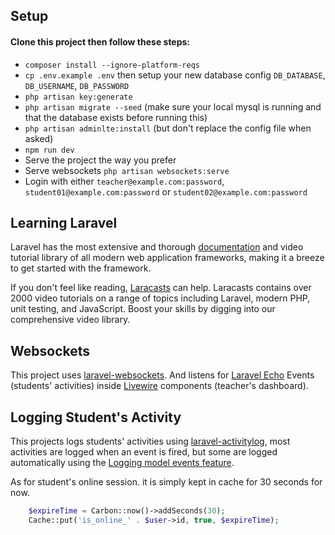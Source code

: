 ## Setup

#### Clone this project then follow these steps:

-   `composer install --ignore-platform-reqs`
-   `cp .env.example .env` then setup your new database config `DB_DATABASE`, `DB_USERNAME`, `DB_PASSWORD`
-   `php artisan key:generate`
-   `php artisan migrate --seed` (make sure your local mysql is running and that the database exists before running this)
-   `php artisan adminlte:install` (but don't replace the config file when asked)
-   `npm run dev`
-   Serve the project the way you prefer
-   Serve websockets `php artisan websockets:serve`
-   Login with either `teacher@example.com:password`, `student01@example.com:password` or `student02@example.com:password`

## Learning Laravel

Laravel has the most extensive and thorough [documentation](https://laravel.com/docs) and video tutorial library of all modern web application frameworks, making it a breeze to get started with the framework.

If you don't feel like reading, [Laracasts](https://laracasts.com) can help. Laracasts contains over 2000 video tutorials on a range of topics including Laravel, modern PHP, unit testing, and JavaScript. Boost your skills by digging into our comprehensive video library.

## Websockets

This project uses [laravel-websockets](https://beyondco.de/docs/laravel-websockets/getting-started/introduction). And listens for [Laravel Echo](https://laravel.com/docs/9.x/broadcasting#client-side-installation) Events (students' activities) inside [Livewire](https://laravel-livewire.com/docs/2.x/laravel-echo) components (teacher's dashboard).


## Logging Student's Activity

This projects logs students' activities using [laravel-activitylog](https://spatie.be/docs/laravel-activitylog/v4/introduction), most activities are logged when an event is fired, but some are logged automatically using the [Logging model events feature](https://spatie.be/docs/laravel-activitylog/v4/advanced-usage/logging-model-events).

As for student's online session. it is simply kept in cache for 30 seconds for now.

```php
    $expireTime = Carbon::now()->addSeconds(30);
    Cache::put('is_online_' . $user->id, true, $expireTime);
```